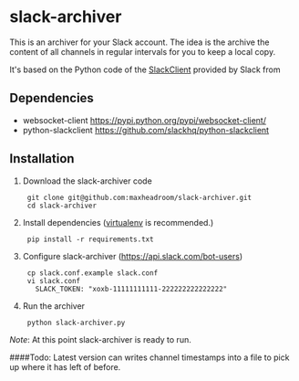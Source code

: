 slack-archiver
=============
This is an archiver for your Slack account. The idea is the archive the content
of all channels in regular intervals for you to keep a local copy.

It's based on the Python code of the [SlackClient](https://github.com/slackhq/python-slackclient) provided by Slack from


Dependencies
----------
* websocket-client https://pypi.python.org/pypi/websocket-client/
* python-slackclient https://github.com/slackhq/python-slackclient

Installation
-----------

1. Download the slack-archiver code

        git clone git@github.com:maxheadroom/slack-archiver.git
        cd slack-archiver

2. Install dependencies ([virtualenv](http://docs.python-guide.org/en/latest/dev/virtualenvs/) is recommended.)

        pip install -r requirements.txt

3. Configure slack-archiver (https://api.slack.com/bot-users)

        cp slack.conf.example slack.conf
        vi slack.conf
          SLACK_TOKEN: "xoxb-11111111111-222222222222222"

4. Run the archiver

        python slack-archiver.py


*Note*: At this point slack-archiver is ready to run.


####Todo:
Latest version can writes channel timestamps into a file to pick up where it has left of before.
